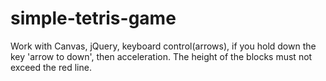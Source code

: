 # simple-tetris-game
Work with Canvas, jQuery, keyboard control(arrows), 
if you hold down the key 'arrow to down', then acceleration. 
The height of the blocks must not exceed the red line. 